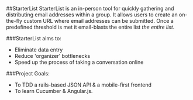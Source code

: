 ##StarterList
StarterList is an in-person tool for quickly gathering and distributing email addresses within a group. It allows users to create an on-the-fly custom URL where email addresses can be submitted. Once a predefined threshold is met it email-blasts the entire list *the entire list*.

###StarterList aims to:
* Eliminate data entry
* Reduce 'organizer' bottlenecks
* Speed up the process of taking a conversation online

###Project Goals:
* To TDD a rails-based JSON API & a mobile-first frontend
* To learn Cucumber & Angular.js.